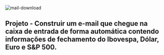 ![mail-download](https://user-images.githubusercontent.com/91813148/217400478-3f00c4ad-8a26-4994-8579-21282eb943c3.gif)

<h2>Projeto - Construir um e-mail que chegue na caixa de entrada de forma automática contendo informações de fechamento do Ibovespa, Dólar, Euro e S&P 500.</h2>
